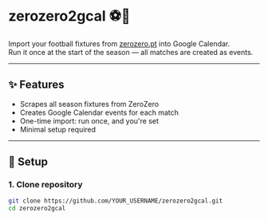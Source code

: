 # zerozero2gcal ⚽📅

Import your football fixtures from [zerozero.pt](https://www.zerozero.pt) into Google Calendar.  
Run it once at the start of the season — all matches are created as events.  

---

## ✨ Features
- Scrapes all season fixtures from ZeroZero
- Creates Google Calendar events for each match
- One-time import: run once, and you're set
- Minimal setup required

---

## 🚀 Setup

### 1. Clone repository
```bash
git clone https://github.com/YOUR_USERNAME/zerozero2gcal.git
cd zerozero2gcal

